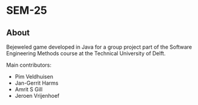 # SEM-25

About
-----

Bejeweled game developed in Java for a group project part of the Software Engineering Methods course at the Technical University of Delft.

Main contributors:

*	Pim Veldhuisen
*	Jan-Gerrit Harms
*	Amrit S Gill
*	Jeroen Vrijenhoef
